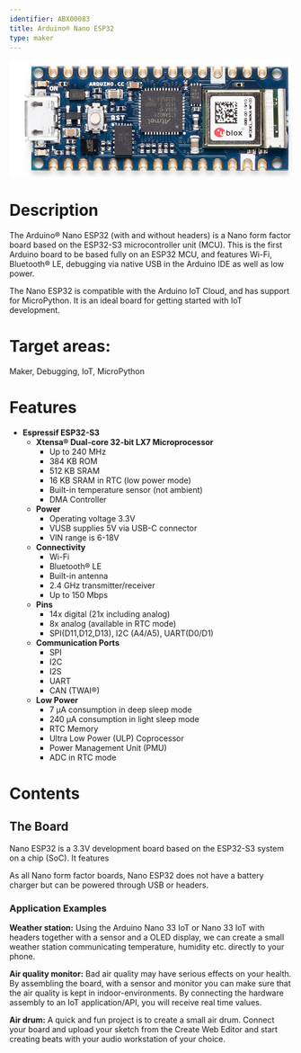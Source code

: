 ```yaml
---
identifier: ABX00083
title: Arduino® Nano ESP32
type: maker
---
```

![](assets/featured.jpg)

# Description 
The Arduino® Nano ESP32 (with and without headers) is a Nano form factor board based on the ESP32-S3 microcontroller unit (MCU). This is the first Arduino board to be based fully on an ESP32 MCU, and features Wi-Fi, Bluetooth® LE, debugging via native USB in the Arduino IDE as well as low power.

The Nano ESP32 is compatible with the Arduino IoT Cloud, and has support for MicroPython. It is an ideal board for getting started with IoT development.

# Target areas:
Maker, Debugging, IoT, MicroPython

# Features
* **Espressif ESP32-S3** 
    * **Xtensa® Dual-core 32-bit LX7 Microprocessor**
      * Up to 240 MHz
      * 384 KB ROM
      * 512 KB SRAM
      * 16 KB SRAM in RTC (low power mode)
      * Built-in temperature sensor (not ambient)
      * DMA Controller
    * **Power**
      * Operating voltage 3.3V
      * VUSB supplies 5V via USB-C connector
      * VIN range is 6-18V
    * **Connectivity**
      * Wi-Fi
      * Bluetooth® LE
      * Built-in antenna
      * 2.4 GHz transmitter/receiver
      * Up to 150 Mbps
    * **Pins**
      * 14x digital (21x including analog)
      * 8x analog (available in RTC mode)
      * SPI(D11,D12,D13), I2C (A4/A5), UART(D0/D1)
    * **Communication Ports**
      * SPI
      * I2C
      * I2S
      * UART
      * CAN (TWAI®)
    * **Low Power**
      * 7 μA consumption in deep sleep mode
      * 240 μA consumption in light sleep mode
      * RTC Memory
      * Ultra Low Power (ULP) Coprocessor
      * Power Management Unit (PMU)
      * ADC in RTC mode

# Contents

## The Board

Nano ESP32 is a 3.3V development board based on the ESP32-S3 system on a chip (SoC). It features

As all Nano form factor boards, Nano ESP32 does not have a battery charger but can be powered through USB or headers.

### Application Examples
**Weather station:** Using the Arduino Nano 33 IoT or Nano 33 IoT with headers together with a sensor and a OLED display, we can create a small weather station communicating temperature, humidity etc. directly  to your phone.

**Air quality monitor:** Bad air quality may have serious effects on your health. By assembling the board, with a sensor and monitor you can make sure that the air quality is kept in indoor-environments. By connecting the hardware assembly to an IoT application/API, you will receive real time values.

**Air drum:** A quick and fun project is to create a small air drum. Connect your board and upload your sketch from the Create Web Editor and start creating beats with your audio workstation of your choice.
